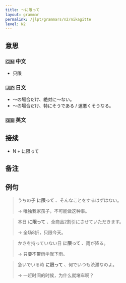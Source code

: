 ```yaml
---
title: 〜に限って
layout: grammar
permalink: /jlpt/grammars/n2/nikagitte
level: N2
---
```


## 意思

### 🇨🇳 中文

- 只限

### 🇯🇵 日文

- 〜の場合だけ、絶対に〜ない。
- 〜の場合だけ、特にそうである / 運悪くそうなる。

### 🇬🇧 英文


## 接续

- N + に限って

## 备注


## 例句

> うちの子 **に限って** 、そんなことをするはずはない。
>
> → 唯独我家孩子，不可能做这种事。

> 本日 **に限って** 、全商品2割引にさせていただきます。
>
> → 全场8折，只限今天。

> かさを持っていない日 **に限って** 、雨が降る。
>
> → 只要不带雨伞就下雨。

> 急いでいる時 **に限って** 、何でいつも渋滞なのよ。
>
> → 一赶时间的时候，为什么就堵车啊？

